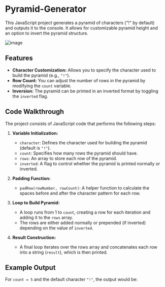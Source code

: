 # Pyramid-Generator
This JavaScript project generates a pyramid of characters ("!" by default) and outputs it to the console. It allows for customizable pyramid height and an option to invert the pyramid structure.

![image](https://github.com/user-attachments/assets/91144189-e7a9-4ea0-a067-b9738c9a9c62)

## Features

- **Character Customization:** Allows you to specify the character used to build the pyramid (e.g., `"!"`).
- **Row Count:** You can adjust the number of rows in the pyramid by modifying the `count` variable.
- **Inversion:** The pyramid can be printed in an inverted format by toggling the `inverted` flag.

## Code Walkthrough

The project consists of JavaScript code that performs the following steps:

1. **Variable Initialization:**
   - `character`: Defines the character used for building the pyramid (default is `"!"`).
   - `count`: Specifies how many rows the pyramid should have.
   - `rows`: An array to store each row of the pyramid.
   - `inverted`: A flag to control whether the pyramid is printed normally or inverted.

2. **Padding Function:**
   - `padRow(rowNumber, rowCount)`: A helper function to calculate the spaces before and after the character pattern for each row.

3. **Loop to Build Pyramid:**
   - A loop runs from 1 to `count`, creating a row for each iteration and adding it to the `rows` array.
   - The rows are either added normally or prepended (if inverted) depending on the value of `inverted`.

4. **Result Construction:**
   - A final loop iterates over the rows array and concatenates each row into a string (`result`), which is then printed.

## Example Output

For `count = 5` and the default character `"!"`, the output would be:

